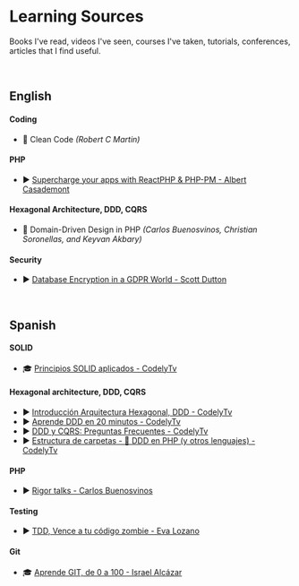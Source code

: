 # Learning Sources
Books I've read, videos I've seen, courses I've taken, tutorials, conferences, articles that I find useful.

<br>

## English

#### Coding

* :book: Clean Code *(Robert C Martin)*

#### PHP

* :arrow_forward: [Supercharge your apps with ReactPHP & PHP-PM - Albert Casademont](https://www.youtube.com/watch?v=ZATfsy9wOG4)


#### Hexagonal Architecture, DDD, CQRS

* :book: Domain-Driven Design in PHP *(Carlos Buenosvinos, Christian Soronellas, and Keyvan Akbary)*

#### Security

* :arrow_forward: [Database Encryption in a GDPR World - Scott Dutton](https://www.youtube.com/watch?v=RTZXgxYGOWA)
 
<br/>

## Spanish

#### SOLID

* :mortar_board: [Principios SOLID aplicados - CodelyTv](https://pro.codely.tv/library/principios-solid-aplicados)

#### Hexagonal architecture, DDD, CQRS

* :arrow_forward: [Introducción Arquitectura Hexagonal, DDD - CodelyTv](https://www.youtube.com/watch?v=GZ9ic9QSO5U)
* :arrow_forward: [Aprende DDD en 20 minutos - CodelyTv](https://www.youtube.com/watch?v=dH5aSQLXtKg)
* :arrow_forward: [DDD y CQRS: Preguntas Frecuentes - CodelyTv](https://www.youtube.com/watch?v=auEhX4WfCRA)
* :arrow_forward: [Estructura de carpetas - 🐘 DDD en PHP (y otros lenguajes) - CodelyTv](https://youtu.be/UFnABp2s8Y0)

#### PHP

* :arrow_forward: [Rigor talks - Carlos Buenosvinos](https://www.youtube.com/playlist?list=PLfgj7DYkKH3Cd8bdu5SIHGYXh_bPV2idP)

#### Testing

* :arrow_forward: [TDD, Vence a tu código zombie - Eva Lozano](https://www.youtube.com/watch?v=MkpvaPcYvqk)

#### Git

* :mortar_board: [Aprende GIT, de 0 a 100 - Israel Alcázar](https://www.tutellus.com/tecnologia/desarrollo-web/aprende-git-de-0-a-100-10852)

